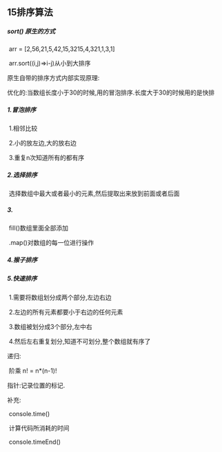 ## 15排序算法

##### sort()	原生的方式

​	arr = [2,56,21,5,42,15,3215,4,321,1,3,1]

​	arr.sort((i,j)=>i-j)从小到大排序

原生自带的排序方式内部实现原理:

​	优化的:当数组长度小于30的时候,用的冒泡排序.长度大于30的时候用的是快排

##### 1.冒泡排序

​	1.相邻比较

​	2.小的放左边,大的放右边

​	3.重复n次知道所有的都有序

##### 2.选择排序

​	选择数组中最大或者最小的元素,然后提取出来放到前面或者后面

##### 3.

​	fill()数组里面全部添加

​	.map()对数组的每一位进行操作

##### 4.猴子排序

##### 5.快速排序

​	1.需要将数组划分成两个部分,左边右边

​	2.左边的所有元素都要小于右边的任何元素

​	3.数组被划分成3个部分,左中右

​	4.然后左右重复划分,知道不可划分,整个数组就有序了

递归:

​	阶乘 n! = n*(n-1)!

指针:记录位置的标记.

补充:

​	console.time()

​		计算代码所消耗的时间

​	console.timeEnd()